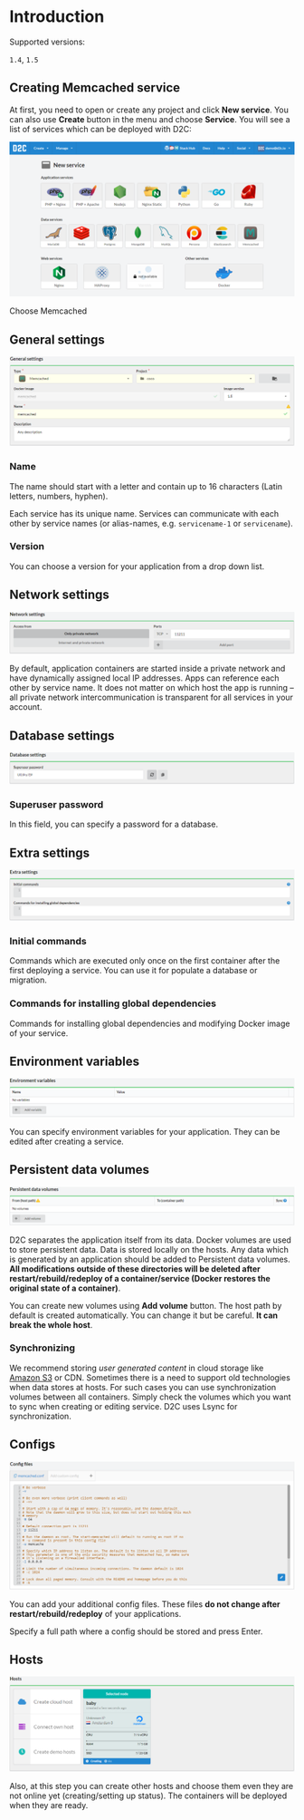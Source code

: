 # Introduction

Supported versions:

`1.4`, `1.5`

## Creating Memcached service

At first, you need to open or create any project and click **New service**. You can also use **Create** button in the menu and choose **Service**. You will see a list of services which can be deployed with D2C:

![Create service](../../img/new_interface/create_service.png)

Choose Memcached

## General settings

![Create memchached service - general settings](../../img/new_interface/creating_service_memcached_general_settings.png)

### Name

The name should start with a letter and contain up to 16 characters (Latin letters, numbers, hyphen).

Each service has its unique name. Services can communicate with each other by service names (or alias-names, e.g. `servicename-1` or `servicename`).

### Version

You can choose a version for your application from a drop down list.

## Network settings

![Create memchached service - network settings](../../img/new_interface/creating_service_memcached_network_settings.png)

By default, application containers are started inside a private network and have dynamically assigned local IP addresses. Apps can reference each other by service name. It does not matter on which host the app is running – all private network intercommunication is transparent for all services in your account.

## Database settings

![Create memchached service - application settings](../../img/new_interface/creating_service_memcached_database_settings.png)

### Superuser password

In this field, you can specify a password for a database.

## Extra settings

![Create memchached service - extra settings](../../img/new_interface/creating_service_db_extra_settings.png)

### Initial commands

Commands which are executed only once on the first container after the first deploying a service. You can use it for populate a database or migration.

### Commands for installing global dependencies

Commands for installing global dependencies and modifying Docker image of your service.

## Environment variables

![Create service - environment variables](../../img/new_interface/creating_service_db_env.png)

You can specify environment variables for your application. They can be edited after creating a service.

## Persistent data volumes

![Create service - persistent data volumes](../../img/new_interface/creating_service_memcached_volumes.png)

D2C separates the application itself from its data. Docker volumes are used to store persistent data. Data is stored locally on the hosts. Any data which is generated by an application should be added to Persistent data volumes. **All modifications outside of these directories will be deleted after restart/rebuild/redeploy of a container/service (Docker restores the original state of a container)**.

You can create new volumes using **Add volume** button.
The host path by default is created automatically. You can change it but be careful. **It can break the whole host**.

### Synchronizing

We recommend storing _user generated content_ in cloud storage like [Amazon S3](https://aws.amazon.com/s3/) or CDN. Sometimes there is a need to support old technologies when data stores at hosts. For such cases you can use synchronization volumes between all containers. Simply check the volumes which you want to sync when creating or editing service. D2C uses Lsync for synchronization.

## Configs

![Create service - configs](../../img/new_interface/creating_service_memcached_configs.png)

You can add your additional config files. These files **do not change after restart/rebuild/redeploy** of your applications.

Specify a full path where a config should be stored and press Enter.

## Hosts

![Create service - hosts](../../img/new_interface/creating_service_single_host.png)

Also, at this step you can create other hosts and choose them even they are not online yet (creating/setting up status). The containers will be deployed when they are ready.
